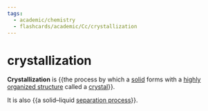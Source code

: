 ```yaml
---
tags:
  - academic/chemistry
  - flashcards/academic/Cc/crystallization
---
```


# crystallization

__Crystallization__ is {{the process by which a [solid](solid.md) forms with a [highly organized structure](crystal%20structure.md) called a [crystal](crystal.md)}}. <!--SR:!2023-06-04,33,210-->

It is also {{a solid–liquid [separation process](separation%20process)}}. <!--SR:!2023-07-25,79,270-->
